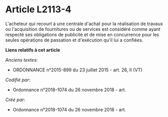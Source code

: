 # Article L2113-4

L'acheteur qui recourt à une centrale d'achat pour la réalisation de travaux ou l'acquisition de fournitures ou de services
est considéré comme ayant respecté ses obligations de publicité et de mise en concurrence pour les seules opérations de
passation et d'exécution qu'il lui a confiées.

**Liens relatifs à cet article**

_Anciens textes_:

  - ORDONNANCE n°2015-899 du 23 juillet 2015 - art. 26, II (VT)

_Codifié par_:

  - Ordonnance n°2018-1074 du 26 novembre 2018 - art.

_Créé par_:

  - Ordonnance n°2018-1074 du 26 novembre 2018 - art.
